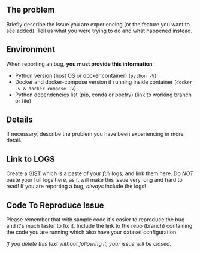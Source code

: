 
## The problem

Briefly describe the issue you are experiencing (or the feature you want to see added). Tell us what you were trying to do and what happened instead. 

## Environment

When reporting an bug, **you must provide this information**:

* Python version (host OS or docker container) (`python -V`)
* Docker and docker-compose version if running inside container (`docker -v & docker-compose -v`)
* Python dependencies list (pip, conda or poetry) (link to working branch or file)

## Details

If necessary, describe the problem you have been experiencing in more detail.

## Link to LOGS

Create a [GIST](https://gist.github.com) which is a paste of your _full_ logs, and link them here.
Do _NOT_ paste your full logs here, as it will make this issue very long and hard to read!
If you are reporting a bug, _always_ include the logs!

## Code To Reproduce Issue

Please remember that with sample code it's easier to reproduce the bug and it's much faster to fix it.
Include the link to the repo (branch) containing the code you are running which also have your dataset configuration.

*If you delete this text without following it, your issue will be closed.*